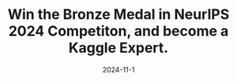---
title: "Win the Bronze Medal in NeurIPS 2024 Competiton, and become a Kaggle Expert."
date: 2024-11-1
---